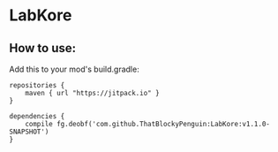 # LabKore
## How to use:
Add this to your mod's build.gradle:
```
repositories {
    maven { url "https://jitpack.io" }
}

dependencies {
    compile fg.deobf('com.github.ThatBlockyPenguin:LabKore:v1.1.0-SNAPSHOT')
}
```
